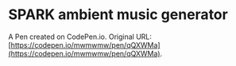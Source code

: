 # SPARK ambient music generator

A Pen created on CodePen.io. Original URL: [https://codepen.io/mwmwmw/pen/qQXWMa](https://codepen.io/mwmwmw/pen/qQXWMa).


